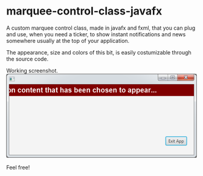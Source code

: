 # marquee-control-class-javafx
A custom marquee control class, made in javafx and fxml, that you can plug and use, when you need a ticker, to show instant notifications and news somewhere usually at the top of your application.

The appearance, size and colors of this bit, is easily costumizable through the source code.

Working screenshot.
![alt text](https://raw.githubusercontent.com/onwhim/marquee-control-class-javafx/master/screenshot.png?)

Feel free!
